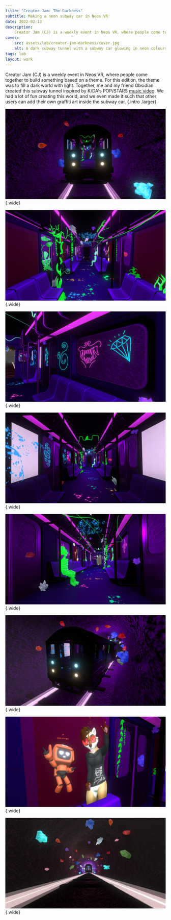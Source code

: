 ```yaml
---
title: "Creator Jam: The Darkness"
subtitle: Making a neon subway car in Neos VR
date: 2022-02-13
description:
    Creator Jam (CJ) is a weekly event in Neos VR, where people come together to build something based on a theme. For this edition, the theme was to fill a dark world with light. Together, me and my friend Obsidian created this subway tunnel inspired by K/DA's POP/STARS music video. We had a lot of fun creating this world, and we even made it such that other users can add their own graffiti art inside the subway car.
cover:
    src: assets/lab/creator-jam-darkness/cover.jpg
    alt: A dark subway tunnel with a subway car glowing in neon colours, and glowing rocks embedded in the wall.
tags: lab
layout: work
---
```


Creator Jam (CJ) is a weekly event in Neos VR, where people come together to build something based on a theme. For this edition, the theme was to fill a dark world with light. Together, me and my friend Obsidian created this subway tunnel inspired by K/DA's POP/STARS [music video](https://www.youtube.com/watch?v=UOxkGD8qRB4). We had a lot of fun creating this world, and we even made it such that other users can add their own graffiti art inside the subway car. {.intro .larger}

![A dark subway tunnel with a subway car glowing in neon colours, and glowing rocks embedded in the wall.](assets/lab/creator-jam-darkness/subwaycar.jpg){.wide}

![The interior of the subway car featuring neon 3D graffiti and neon paint splotches on the floor.](assets/lab/creator-jam-darkness/inside1.jpg){.wide}

![A close-up showing neon graffiti on the windows of the subway car.](assets/lab/creator-jam-darkness/windows.jpg){.wide}

![The interior of the subway car featuring neon 3D graffiti and neon paint splotches on the floor.](assets/lab/creator-jam-darkness/inside2.jpg){.wide}

![The interior of the subway car with a 3D drawn figure of a person.](assets/lab/creator-jam-darkness/inside3.jpg){.wide}

![A glowing subway car in a dark tunnel.](assets/lab/creator-jam-darkness/caroutside.jpg){.wide}

![A picture of the creators of the subway car, one in a small orange robot avatar and the other in a furry dog avatar wearing round red glasses.](assets/lab/creator-jam-darkness/selfie.jpg){.wide}

![A wide shot of the subway tunnel.](assets/lab/creator-jam-darkness/tunnelwide.jpg){.wide}

